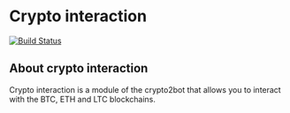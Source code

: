 # Crypto interaction
[![Build Status](https://travis-ci.com/netsyde/crypto-interaction.svg?token=upLq4Mcq8TPEeQG36nvV&branch=master)](https://travis-ci.com/netsyde/crypto-interaction)


## About crypto interaction
Crypto interaction is a module of the crypto2bot that allows you to interact with the BTC, ETH and LTC blockchains.